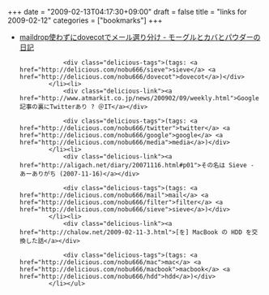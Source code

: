 +++
date = "2009-02-13T04:17:30+09:00"
draft = false
title = "links for 2009-02-12"
categories = ["bookmarks"]
+++

<ul class="delicious"><li>
                <div class="delicious-link"><a href="http://d.hatena.ne.jp/stealthinu/20081028/p5">maildrop使わずにdovecotでメール選り分け - モーグルとカバとパウダーの日記</a></div>
                
                <div class="delicious-tags">(tags: <a href="http://delicious.com/nobu666/sieve">sieve</a> <a href="http://delicious.com/nobu666/dovecot">dovecot</a>)</div>
            </li><li>
                <div class="delicious-link"><a href="http://www.atmarkit.co.jp/news/200902/09/weekly.html">Google記事の裏にTwitterあり ? ＠IT</a></div>
                
                <div class="delicious-tags">(tags: <a href="http://delicious.com/nobu666/twitter">twitter</a> <a href="http://delicious.com/nobu666/google">google</a> <a href="http://delicious.com/nobu666/media">media</a>)</div>
            </li><li>
                <div class="delicious-link"><a href="http://aligach.net/diary/20071116.html#p01">その名は Sieve - あーありがち (2007-11-16)</a></div>
                
                <div class="delicious-tags">(tags: <a href="http://delicious.com/nobu666/mail">mail</a> <a href="http://delicious.com/nobu666/filter">filter</a> <a href="http://delicious.com/nobu666/sieve">sieve</a>)</div>
            </li><li>
                <div class="delicious-link"><a href="http://chalow.net/2009-02-11-3.html">[を] MacBook の HDD を交換した話</a></div>
                
                <div class="delicious-tags">(tags: <a href="http://delicious.com/nobu666/mac">mac</a> <a href="http://delicious.com/nobu666/macbook">macbook</a> <a href="http://delicious.com/nobu666/hdd">hdd</a>)</div>
            </li></ul>
